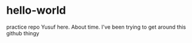 # hello-world
practice repo
Yusuf here. About time. I've been trying to get around this github thingy
